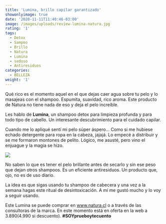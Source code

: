```yaml
---
title: 'Lumina, brillo capilar garantizado'
showonlyimage: true
date: '2020-11-11T11:40:46-03:00'
image: /images/uploads/review-lumina-natura.jpg
rating: '1'
tags:
  - Detox
  - Sampoo
  - Brillo
  - Natura
  - Lumina
  - sedoso
  - Antiresiduos
categories:
  - BELLEZA
weight: '1'
---
```

Qué rico es el momento aquel en el que dejas caer agua sobre tu pelo y lo masajeas con el shampoo. Espumita, suavidad, rico aroma. Este producto de Natura no tiene nada de eso y deja el pelo increíble.

<!--more-->

Les hablo de **Lumina**, un shampoo detox para limpieza profunda y para todo tipo de cabello. Un interesante descubrimiento para el cuidado capilar.

Cuando me lo apliqué sentí mi pelo súper áspero… Como si me hubiese echado detergente para ropa en la cabeza, jajajá. Lo empecé a distribuir y se me formaron montones de pelito. Lógico, me asusté, pero vino el enjuague y la magia se hizo.

![](/images/uploads/review-lumina-natura-yo.jpg)

No saben lo que es tener el pelo brillante antes de secarlo y sin ese peso que dejan otros shampoos. Es un eficiente antiresiduos. Un producto que, ojo, no es de uso diario.

La idea es que sigas usando tu shampoo de cabecera y una vez a la semana hagas este ritual de desintoxicación. A mí me gustó mucho y lo voy a seguir usando.

Este Lumina se puede comprar en www.natura.cl o a través de las consultoras de la marca. En este momento está en oferta en la web a $3.890 ($4.990 si descuento). **\#SOYprueboytecuento**
